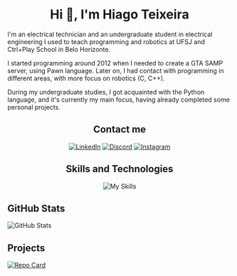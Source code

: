 <span align="center">

  # Hi 👋, I'm Hiago Teixeira

</span>

I'm an electrical technician and an undergraduate student in electrical engineering I used to teach programming and robotics at UFSJ and Ctrl+Play School in Belo Horizonte.

I started programming around 2012 when I needed to create a GTA SAMP server, using Pawn language. Later on, I had contact with programming in different areas, with more focus on robotics (C, C++).

During my undergraduate studies, I got acquainted with the Python language, and it's currently my main focus, having already completed some personal projects.

<span align="center">
  
## Contact me
[![LinkedIn](https://skillicons.dev/icons?i=linkedin)](https://www.linkedin.com/in/hiagot/) [![Discord](https://skillicons.dev/icons?i=discord)](https://discord.gg/9RYKeTSf) [![Instagram](https://skillicons.dev/icons?i=instagram)](https://www.instagram.com/hiagobvt/)

</span>

<span align="center">
  
## Skills and Technologies
![My Skills](https://skillicons.dev/icons?i=git,vscode,python,php,mysql,arduino,js,html,css,godot)

</span>

## GitHub Stats

![GitHub Stats](https://github-readme-stats.vercel.app/api?username=ImTeli&theme=transparent&bg_color=101010&border_color=FFF&show_icons=true&icon_color=00FFFF&title_color=00FFFF&text_color=FFF)

## Projects

[![Repo Card](https://github-readme-stats.vercel.app/api/pin/?username=ImTeli&repo=telibot_next&bg_color=101010&border_color=FFF&show_icons=true&icon_color=00FFFF&title_color=00FFFF&text_color=FFF)](https://github.com/SEUUSERNAME/SEUREPOSITORIO)
